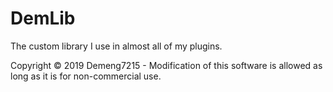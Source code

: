 # DemLib
The custom library I use in almost all of my plugins.


Copyright © 2019 Demeng7215 - Modification of this software is allowed as long as it is for non-commercial use.
